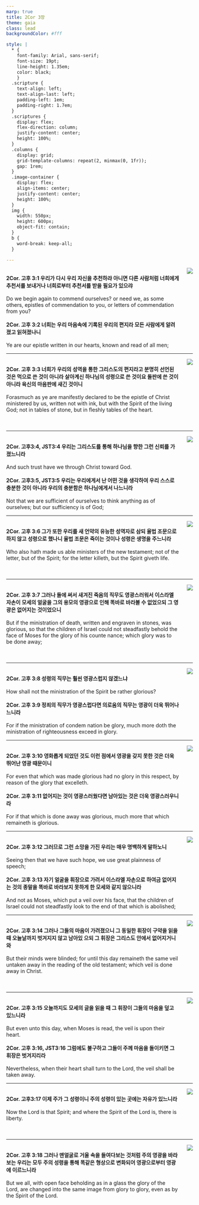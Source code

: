 ```yaml
---
marp: true
title: 2Cor 3장
theme: gaia
class: lead
backgroundColor: #fff

style: |
  * {
    font-family: Arial, sans-serif;
    font-size: 19pt;
    line-height: 1.35em;
    color: black;
    }
  .scripture {
    text-align: left;
    text-align-last: left;
    padding-left: 1em;
    padding-right: 1.7em;
  }
  .scriptures {
    display: flex;
    flex-direction: column;
    justify-content: center;
    height: 100%;
  }
  .columns {
    display: grid;
    grid-template-columns: repeat(2, minmax(0, 1fr));
    gap: 1rem;
  }
  .image-container {
    display: flex;
    align-items: center;
    justify-content: center;
    height: 100%;
  }
  img {
    width: 550px;
    height: 600px;
    object-fit: contain;
  }
  b {
    word-break: keep-all;
  }

---
```


<div class="columns">
  <div class="scriptures">
    <br>
    <div class="scripture">
      <b>2Cor. 고후 3:1 우리가 다시 우리 자신을 추천하랴 아니면 다른 사람처럼 너희에게 추천서를 보내거나 너희로부터 추천서를 받을 필요가 있으랴 
      </b>
    </div>
    <br>
    <div class="scripture">Do we begin again to commend ourselves? or need we, as some others, epistles of commendation to you, or letters of commendation from you? 
    </div>
    <br>
    <div class="scripture">
      <b>2Cor. 고후 3:2 너희는 우리 마음속에 기록된 우리의 편지라 모든 사람에게 알려졌고 읽혀졌나니 
      </b>
    </div>
    <br>
    <div class="scripture">Ye are our epistle written in our hearts, known and read of all men; 
    </div>         
  </div>
  <div class="image-container">
    <img src='../../pictures/picture_150.jpg'>
  </div>
</div>

---

<div class="columns">
  <div class="scriptures">
    <br>
    <div class="scripture">
      <b>2Cor. 고후 3:3 너희가 우리의 성역을 통한 그리스도의 편지라고 분명히 선언된 것은 먹으로 쓴 것이 아니라 살아계신 하나님의 성령으로 쓴 것이요 돌판에 쓴 것이 아니라 육신의 마음판에 새긴 것이니 
      </b>
    </div>
    <br>
    <div class="scripture">Forasmuch as ye are manifestly declared to be the epistle of Christ ministered by us, written not with ink, but with the Spirit of the living God; not in tables of stone, but in fleshly tables of the heart. 
    </div>
    <br>
    <div class="scripture">
      <b>
      </b>
    </div>
    <br>
    <div class="scripture">
    </div>         
  </div>
  <div class="image-container">
    <img src='../../pictures/picture_39.jpg'>
  </div>
</div>

---

<div class="columns">
  <div class="scriptures">
    <br>
    <div class="scripture">
      <b>2Cor. 고후3:4, JST3:4 우리는 그리스도를 통해 하나님을 향한 그런 신뢰를 가졌느니라 
      </b>
    </div>
    <br>
    <div class="scripture">And such trust have we through Christ toward God. 
    </div>
    <br>
    <div class="scripture">
      <b>2Cor. 고후3:5, JST3:5 우리는 우리에게서 난 어떤 것을 생각하여 우리 스스로 충분한 것이 아니라 우리의 충분함은 하나님에게서 나느니라 
      </b>
    </div>
    <br>
    <div class="scripture">Not that we are sufficient of ourselves to think anything as of ourselves; but our sufficiency is of God; 
    </div>         
  </div>
  <div class="image-container">
    <img src='../../pictures/picture_115.jpg'>
  </div>
</div>

---

<div class="columns">
  <div class="scriptures">
    <br>
    <div class="scripture">
      <b>2Cor. 고후 3:6 그가 또한 우리를 새 언약의 유능한 성역자로 삼되 율법 조문으로 하지 않고 성령으로 했나니 율법 조문은 죽이는 것이나 성령은 생명을 주느니라 
      </b>
    </div>
    <br>
    <div class="scripture">Who also hath made us able ministers of the new testament; not of the letter, but of the Spirit; for the letter killeth, but the Spirit giveth life. 
    </div>
    <br>
    <div class="scripture">
      <b>
      </b>
    </div>
    <br>
    <div class="scripture">
    </div>         
  </div>
  <div class="image-container">
    <img src='../../pictures/picture_69.jpg'>
  </div>
</div>

---

<div class="columns">
  <div class="scriptures">
    <br>
    <div class="scripture">
      <b>2Cor. 고후 3:7 그러나 돌에 써서 새겨진 죽음의 직무도 영광스러워서 이스라엘 자손이 모세의 얼굴을 그의 용모의 영광으로 인해 똑바로 바라볼 수 없었으되 그 영광은 없어지는 것이었으니 
      </b>
    </div>
    <br>
    <div class="scripture">But if the ministration of death, written and engraven in stones, was glorious, so that the children of Israel could not steadfastly behold the face of Moses for the glory of his counte nance; which glory was to be done away; 
    </div>
    <br>
    <div class="scripture">
      <b>
      </b>
    </div>
    <br>
    <div class="scripture">
    </div>         
  </div>
  <div class="image-container">
    <img src='../../pictures/picture_93.jpg'>
  </div>
</div>

---

<div class="columns">
  <div class="scriptures">
    <br>
    <div class="scripture">
      <b>2Cor. 고후 3:8 성령의 직무는 훨씬 영광스럽지 않겠느냐 
      </b>
    </div>
    <br>
    <div class="scripture">How shall not the ministration of the Spirit be rather glorious? 
    </div>
    <br>
    <div class="scripture">
      <b>2Cor. 고후 3:9 정죄의 직무가 영광스럽다면 의로움의 직무는 영광이 더욱 뛰어나느니라 
      </b>
    </div>
    <br>
    <div class="scripture">For if the ministration of condem nation be glory, much more doth the ministration of righteousness exceed in glory. 
    </div>         
  </div>
  <div class="image-container">
    <img src='../../pictures/picture_132.jpg'>
  </div>
</div>

---

<div class="columns">
  <div class="scriptures">
    <br>
    <div class="scripture">
      <b>2Cor. 고후 3:10 영화롭게 되었던 것도 이런 점에서 영광을 갖지 못한 것은 더욱 뛰어난 영광 때문이니 
      </b>
    </div>
    <br>
    <div class="scripture">For even that which was made glorious had no glory in this respect, by reason of the glory that excelleth. 
    </div>
    <br>
    <div class="scripture">
      <b>2Cor. 고후 3:11 없어지는 것이 영광스러웠다면 남아있는 것은 더욱 영광스러우니라 
      </b>
    </div>
    <br>
    <div class="scripture">For if that which is done away was glorious, much more that which remaineth is glorious. 
    </div>         
  </div>
  <div class="image-container">
    <img src='../../pictures/picture_4.jpg'>
  </div>
</div>

---

<div class="columns">
  <div class="scriptures">
    <br>
    <div class="scripture">
      <b>2Cor. 고후 3:12 그러므로 그런 소망을 가진 우리는 매우 명백하게 말하노니 
      </b>
    </div>
    <br>
    <div class="scripture">Seeing then that we have such hope, we use great plainness of speech; 
    </div>
    <br>
    <div class="scripture">
      <b>2Cor. 고후 3:13 자기 얼굴을 휘장으로 가려서 이스라엘 자손으로 하여금 없어지는 것의 종말을 똑바로 바라보지 못하게 한 모세와 같지 않으니라 
      </b>
    </div>
    <br>
    <div class="scripture">And not as Moses, which put a veil over his face, that the children of Israel could not steadfastly look to the end of that which is abolished; 
    </div>         
  </div>
  <div class="image-container">
    <img src='../../pictures/picture_54.jpg'>
  </div>
</div>

---

<div class="columns">
  <div class="scriptures">
    <br>
    <div class="scripture">
      <b>2Cor. 고후 3:14 그러나 그들의 마음이 가려졌으니 그 동일한 휘장이 구약을 읽을 때 오늘날까지 벗겨지지 않고 남아있 으되 그 휘장은 그리스도 안에서 없어지거니와 
      </b>
    </div>
    <br>
    <div class="scripture">But their minds were blinded; for until this day remaineth the same veil untaken away in the reading of the old testament; which veil is done away in Christ. 
    </div>
    <br>
    <div class="scripture">
      <b>
      </b>
    </div>
    <br>
    <div class="scripture">
    </div>         
  </div>
  <div class="image-container">
    <img src='../../pictures/picture_52.jpg'>
  </div>
</div>

---

<div class="columns">
  <div class="scriptures">
    <br>
    <div class="scripture">
      <b>2Cor. 고후 3:15 오늘까지도 모세의 글을 읽을 때 그 휘장이 그들의 마음을 덮고 있느니라 
      </b>
    </div>
    <br>
    <div class="scripture">But even unto this day, when Moses is read, the veil is upon their heart. 
    </div>
    <br>
    <div class="scripture">
      <b>2Cor. 고후 3:16, JST3:16 그럼에도 불구하고 그들이 주께 마음을 돌이키면 그 휘장은 벗겨지리라 
      </b>
    </div>
    <br>
    <div class="scripture">Nevertheless, when their heart shall turn to the Lord, the veil shall be taken away. 
    </div>         
  </div>
  <div class="image-container">
    <img src='../../pictures/picture_0.jpg'>
  </div>
</div>

---

<div class="columns">
  <div class="scriptures">
    <br>
    <div class="scripture">
      <b>2Cor. 고후3:17 이제 주가 그 성령이니 주의 성령이 있는 곳에는 자유가 있느니라 
      </b>
    </div>
    <br>
    <div class="scripture">Now the Lord is that Spirit; and where the Spirit of the Lord is, there is liberty. 
    </div>
    <br>
    <div class="scripture">
      <b>
      </b>
    </div>
    <br>
    <div class="scripture">
    </div>         
  </div>
  <div class="image-container">
    <img src='../../pictures/picture_23.jpg'>
  </div>
</div>

---

<div class="columns">
  <div class="scriptures">
    <br>
    <div class="scripture">
      <b>2Cor. 고후 3:18 그러나 맨얼굴로 거울 속을 들여다보는 것처럼 주의 영광을 바라보는 우리는 모두 주의 성령을 통해 똑같은 형상으로 변화되어 영광으로부터 영광에 이르느니라 
      </b>
    </div>
    <br>
    <div class="scripture">But we all, with open face beholding as in a glass the glory of the Lord, are changed into the same image from glory to glory, even as by the Spirit of the Lord.
    </div>
    <br>
    <div class="scripture">
      <b>
      </b>
    </div>
    <br>
    <div class="scripture">
    </div>         
  </div>
  <div class="image-container">
    <img src='../../pictures/picture_66.jpg'>
  </div>
</div>


